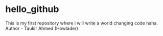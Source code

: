 # hello_github
This is my first repository where i will write a world changing code haha. 
<br> 
Author  - Taukir Ahmed (Howlader)
